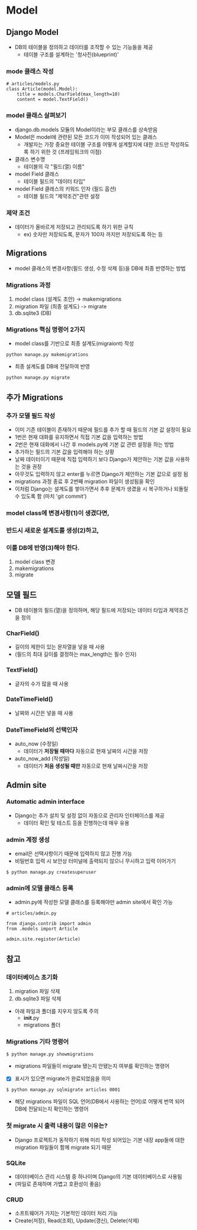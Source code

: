 # Model

## Django Model
- DB의 테이블을 정의하고 데이터를 조작할 수 있는 기능들을 제공
    - 테이블 구조를 설계하는 '청사진(blueprint)'

### mode 클래스 작성
```
# articles/models.py
class Article(model.Model):
    title = models.CharField(max_length=10)
    content = model.TextField()
```

### model 클래스 살펴보기
- django.db.models 모듈의 Model이라는 부모 클래스를 상속받음
- Model은 model에 관련된 모든 코드가 이미 작성되어 있는 클래스
    - 개발자는 가장 중요한 테이블 구조를 어떻게 설계할지에 대한 코드만 작성하도록 하기 위한 것 (프레임워크의 이점)
- 클래스 변수명
    - 테이블의 각 "필드(열) 이름"
- model Field 클래스
    - 테이블 필드의 "데이터 타입"
- model Field 클래스의 키워드 인자 (필드 옵션)
    - 테이블 필드의 "제약조건"관련 설정

### 제약 조건
- 데이터가 올바르게 저장되고 관리되도록 하기 위한 규칙
    - ex) 숫자만 저장되도록, 문자가 100자 까지만 저장되도록 하는 등


## Migrations
- model 클래스의 변경사항(필드 생성, 수정 삭제 등)을 DB에 최종 반영하는 방법

### Migrations 과정
1. model class (설계도 초안) -> makemigrations
2. migration 파일 (최종 설계도) -> migrate
3. db.sqlite3 (DB)

### Migrations 핵심 명령어 2가지
- model class를 기반으로 최종 설계도(migraiont) 작성
```
python manage.py makemigrations
```
- 최종 설계도를 DB에 전달하여 반영
```
python manage.py migrate
```


## 추가 Migrations

### 추가 모델 필드 작성
- 이미 기존 테이블이 존재하기 때문에 필드를 추가 할 때 필드의 기본 값 설정이 필요
- 1번은 현재 대화를 유지하면서 직접 기본 값을 입력하는 방법
- 2번은 현재 대화에서 나간 후 models.py에 기본 값 관련 설정을 하는 방법
- 추가하는 필드의 기본 값을 입력해야 하는 상황
- 날짜 데이터이기 때문에 직접 입력하기 보다 Django가 제안하는 기본 값을 사용하는 것을 권장
- 아무것도 입력하지 않고 enter를 누르면 Django가 제안하는 기본 값으로 설정 됨
- migrations 과정 종료 후 2번째 migration 파일이 생성됨을 확인
- 이처럼 Django는 설계도를 쌓아가면서 추후 문제가 생겼을 시 복구하거나 되돌릴 수 있도록 함 (마치 'git commit')

### model class에 변경사항(1)이 생겼다면,
### 반드시 새로운 설계도를 생성(2)하고,
### 이를 DB에 반영(3)해야 한다.
1. model class 변경
2. makemigrations
3. migrate


## 모델 필드
- DB 테이블의 필드(열)을 정의하며, 해당 필드에 저장되는 데이터 타입과 제약조건을 정의


### CharField()
- 길이의 제한이 있는 문자열을 넣을 때 사용
- (필드의 최대 길이를 결정하는 max_length는 필수 인자)

### TextField()
- 글자의 수가 많을 때 사용

### DateTimeField()
- 날짜와 시간은 넣을 때 사용

### DateTimeField의 선택인자
- auto_now (수정일)
    - 데이터가 **저장될 때마다** 자동으로 현재 날짜의 시간을 저장
- auto_now_add (작성일)
    - 데이터가 **처음 생성될 때만** 자동으로 현재 날짜시간을 저장


## Admin site

### Automatic admin interface
- Django는 추가 설치 및 설정 없이 자동으로 관리자 인터페이스를 제공
    - 데이터 확인 및 테스트 등을 진행하는데 매우 유용

### admin 계정 생성
- email은 선택사항이기 때문에 입력하지 않고 진행 가능
- 비밀번호 입력 시 보안상 터미널에 출력되지 않으니 무시하고 입력 이어가기
```
$ python manage.py createsuperuser
```

### admin에 모델 클래스 등록
- admin.py에 작성한 모델 클래스를 등록해야만 admin site에서 확인 가능
```
# articles/admin.py

from django.contrib import admin
from .models import Article

admin.site.register(Article)
```

## 참고

### 데이터베이스 초기화
1. migration 파일 삭제
2. db.sqlite3 파일 삭제
- 아래 파일과 폴더를 지우지 않도록 주의
    - __init__.py
    - migrations 폴더

### Migrations 기타 명령어
```
$ python manage.py showmigrations
```
- migrations 파일들이 migrate 됐는지 안됐는지 여부를 확인하는 명령어
- [X] 표시가 있으면 migrate가 완료되었음을 의미
```
$ python manage.py sqlmigrate articles 0001
```
- 해당 migrations 파일이 SQL 언어(DB에서 사용하는 언어)로 어떻게 번역 되어 DB에 전달되는지 확인하는 명령어

### 첫 migrate 시 출력 내용이 많은 이유는?
- Django 프로젝트가 동작하기 위해 미리 작성 되어있는 기본 내장 app들에 대한 migration 파일들이 함께 migrate 되기 때문

### SQLite
- 데이터베이스 관리 시스템 중 하나이며 Django의 기본 데이터베이스로 사용됨
- (파일로 존재하며 가볍고 호환성이 좋음)

### CRUD
- 소프트웨어가 가지는 기본적인 데이터 처리 기능
- Create(저장), Read(조회), Update(갱신), Delete(삭제)